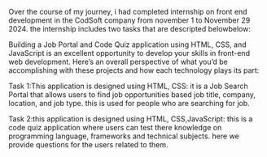 Over the course of my journey, i had completed internship on front end development in the CodSoft company from november 1 to November 29 2024. the internship includes two tasks that are descripted belowbelow:

Building a Job Portal and Code Quiz application using HTML, CSS, and JavaScript is an excellent opportunity to develop your skills in front-end web development. Here’s an overall perspective of what you’d be accomplishing with these projects and how each technology plays its part:

Task 1:This application is designed using HTML, CSS:
it is a Job Search Portal that allows users to find job opportunities based job title, company, location, and job type. this is used for people who are searching for job.

Task 2:this application is designed using HTML, CSS,JavaScript:
this is a code quiz application where users can test there knowledge on programming language, frameworks and technical subjects. here we provide questions for the users related to them.
